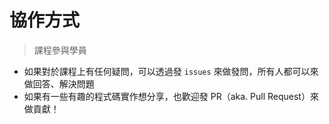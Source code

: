 # 協作方式

> 課程參與學員

* 如果對於課程上有任何疑問，可以透過發 `issues` 來做發問，所有人都可以來做回答、解決問題
* 如果有一些有趣的程式碼實作想分享，也歡迎發 PR（aka. Pull Request）來做貢獻！


